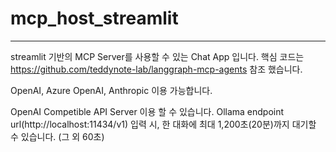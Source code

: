 # mcp_host_streamlit
---
streamlit 기반의 MCP Server를 사용할 수 있는 Chat App 입니다.
핵심 코드는 https://github.com/teddynote-lab/langgraph-mcp-agents 참조 했습니다.

OpenAI, Azure OpenAI, Anthropic 이용 가능합니다.

OpenAI Competible API Server 이용 할 수 있습니다.
Ollama endpoint url(http://localhost:11434/v1) 입력 시, 한 대화에 최대 1,200초(20분)까지 대기할 수 있습니다. (그 외 60초)
